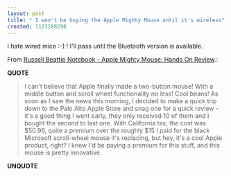 ```yaml
---
layout: post
title: " I won't be buying the Apple Mighty Mouse until it's wireless"
created: 1123288298
---
```

<p>I hate wired mice :-) ! I'll pass until the Bluetooth version is available.
</p>
<p>From <a href="http://www.russellbeattie.com/notebook/1008561.html">Russell Beattie Notebook - Apple Mighty Mouse: Hands On Review</a>.:</p>
<p><b>QUOTE</b></p><blockquote>I can't believe that Apple finally made a two-button mouse! With a middle button and scroll wheel functionality no less! Cool beans! As soon as I saw the news this morning, I decided to make a quick trip down to the Palo Alto Apple Store and snag one for a quick review - it's a good thing I went early, they only received 10 of them and I bought the second to last one. With California tax, the cost was $50.96, quite a premium over the roughly $15 I paid for the black Microsoft scroll-wheel mouse it's replacing, but hey, it's a cool Apple product, right? I knew I'd be paying a premium for this stuff, and this mouse is pretty innovative.</blockquote><p><b>UNQUOTE</b></p>




